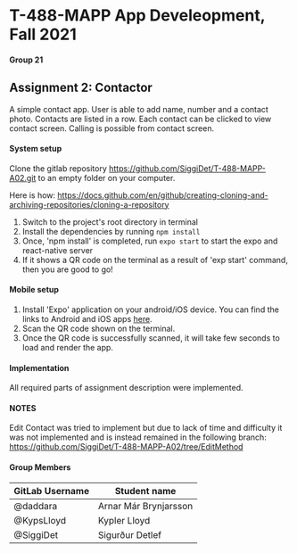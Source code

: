 # T-488-MAPP App Develeopment, Fall 2021

#### Group 21

## Assignment 2: Contactor

A simple contact app. User is able to add name, number and a contact photo. Contacts are listed in a row. Each contact can be clicked to view contact screen. Calling is possible from contact screen.  


#### System setup

Clone the gitlab repository https://github.com/SiggiDet/T-488-MAPP-A02.git to an empty folder on your computer.

Here is how: https://docs.github.com/en/github/creating-cloning-and-archiving-repositories/cloning-a-repository

1. Switch to the project's root directory in terminal
2. Install the dependencies by running `npm install`
3. Once, 'npm install' is completed, run `expo start` to start the expo and react-native server
4. If it shows a QR code on the terminal as a result of 'exp start' command, then you are good to go!

#### Mobile setup

1. Install 'Expo' application on your android/iOS device. You can find the links to Android and iOS apps [here](https://expo.io/tools#client).
2. Scan the QR code shown on the terminal.
3. Once the QR code is successfully scanned, it will take few seconds to load and render the app.

#### Implementation

All required parts of assignment description were implemented. 

#### NOTES

Edit Contact was tried to implement but due to lack of time and difficulty it was not implemented and is instead remained in the following branch: https://github.com/SiggiDet/T-488-MAPP-A02/tree/EditMethod

#### Group Members

| GitLab Username          | Student name                  |
| ------------------------ | ----------------------------- |
| @daddara                 | Arnar Már Brynjarsson         |
| @KypsLloyd               | Kypler Lloyd                  |
| @SiggiDet                | Sigurður Detlef               |
